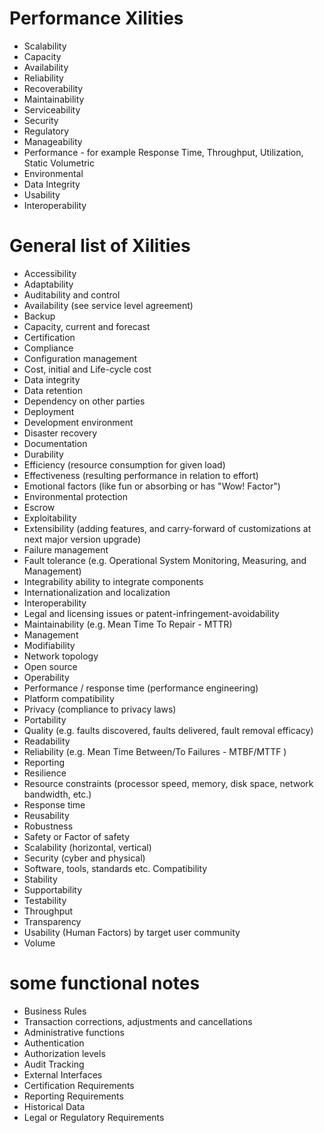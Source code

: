# Performance Xilities

- Scalability
- Capacity
- Availability
- Reliability
- Recoverability
- Maintainability
- Serviceability
- Security
- Regulatory
- Manageability
- Performance - for example Response Time, Throughput, Utilization, Static Volumetric
- Environmental
- Data Integrity
- Usability
- Interoperability

# General list of Xilities

- Accessibility
- Adaptability
- Auditability and control
- Availability (see service level agreement)
- Backup
- Capacity, current and forecast
- Certification
- Compliance
- Configuration management
- Cost, initial and Life-cycle cost
- Data integrity
- Data retention
- Dependency on other parties
- Deployment
- Development environment
- Disaster recovery
- Documentation
- Durability
- Efficiency (resource consumption for given load)
- Effectiveness (resulting performance in relation to effort)
- Emotional factors (like fun or absorbing or has "Wow! Factor")
- Environmental protection
- Escrow
- Exploitability
- Extensibility (adding features, and carry-forward of customizations at next major version upgrade)
- Failure management
- Fault tolerance (e.g. Operational System Monitoring, Measuring, and Management)
- Integrability ability to integrate components
- Internationalization and localization
- Interoperability
- Legal and licensing issues or patent-infringement-avoidability
- Maintainability (e.g. Mean Time To Repair - MTTR)
- Management
- Modifiability
- Network topology
- Open source
- Operability
- Performance / response time (performance engineering)
- Platform compatibility
- Privacy (compliance to privacy laws)
- Portability
- Quality (e.g. faults discovered, faults delivered, fault removal efficacy)
- Readability
- Reliability (e.g. Mean Time Between/To Failures - MTBF/MTTF )
- Reporting
- Resilience
- Resource constraints (processor speed, memory, disk space, network bandwidth, etc.)
- Response time
- Reusability
- Robustness
- Safety or Factor of safety
- Scalability (horizontal, vertical)
- Security (cyber and physical)
- Software, tools, standards etc. Compatibility
- Stability
- Supportability
- Testability
- Throughput
- Transparency
- Usability (Human Factors) by target user community
- Volume

# some functional notes

- Business Rules
- Transaction corrections, adjustments and cancellations
- Administrative functions
- Authentication
- Authorization levels
- Audit Tracking
- External Interfaces
- Certification Requirements
- Reporting Requirements
- Historical Data
- Legal or Regulatory Requirements
